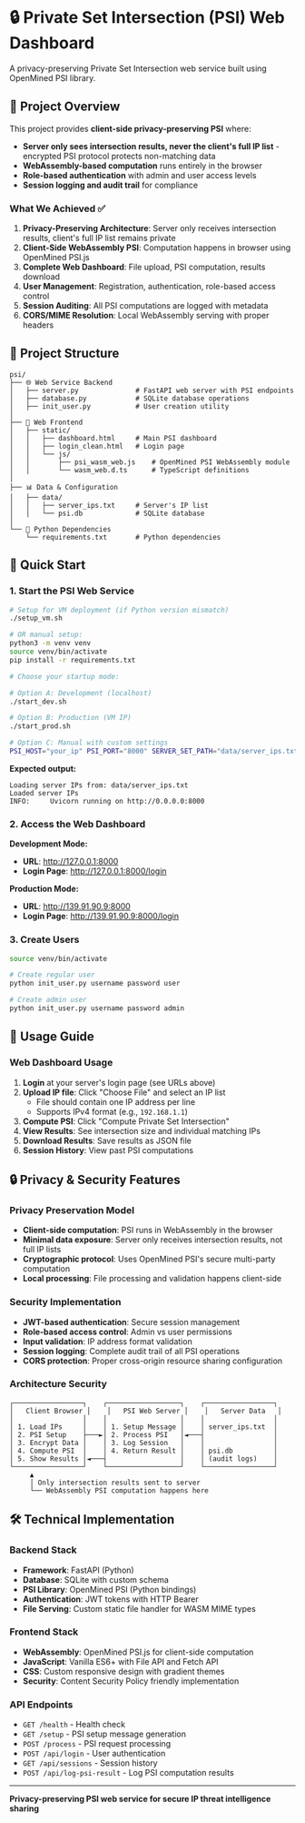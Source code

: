 # 🔒 Private Set Intersection (PSI) Web Dashboard

A privacy-preserving Private Set Intersection web service built using OpenMined PSI library.

## 🎯 Project Overview

This project provides **client-side privacy-preserving PSI** where:
- **Server only sees intersection results, never the client's full IP list** - encrypted PSI protocol protects non-matching data
- **WebAssembly-based computation** runs entirely in the browser
- **Role-based authentication** with admin and user access levels
- **Session logging and audit trail** for compliance

### What We Achieved ✅

1. **Privacy-Preserving Architecture**: Server only receives intersection results, client's full IP list remains private
2. **Client-Side WebAssembly PSI**: Computation happens in browser using OpenMined PSI.js
3. **Complete Web Dashboard**: File upload, PSI computation, results download
4. **User Management**: Registration, authentication, role-based access control
5. **Session Auditing**: All PSI computations are logged with metadata
6. **CORS/MIME Resolution**: Local WebAssembly serving with proper headers

## 📁 Project Structure

```
psi/
├── 🌐 Web Service Backend
│   ├── server.py              # FastAPI web server with PSI endpoints
│   ├── database.py            # SQLite database operations
│   ├── init_user.py           # User creation utility
│
├── 🎨 Web Frontend
│   ├── static/
│   │   ├── dashboard.html     # Main PSI dashboard
│   │   ├── login_clean.html   # Login page
│   │   └── js/
│   │       ├── psi_wasm_web.js    # OpenMined PSI WebAssembly module
│   │       └── wasm_web.d.ts      # TypeScript definitions
│
├── 📊 Data & Configuration
│   ├── data/
│   │   ├── server_ips.txt     # Server's IP list
│   │   └── psi.db             # SQLite database
│
└── 🐍 Python Dependencies
    └── requirements.txt       # Python dependencies
```

## 🚀 Quick Start

### 1. Start the PSI Web Service

```bash
# Setup for VM deployment (if Python version mismatch)
./setup_vm.sh

# OR manual setup:
python3 -m venv venv
source venv/bin/activate
pip install -r requirements.txt

# Choose your startup mode:

# Option A: Development (localhost)
./start_dev.sh

# Option B: Production (VM IP)
./start_prod.sh

# Option C: Manual with custom settings
PSI_HOST="your_ip" PSI_PORT="8000" SERVER_SET_PATH="data/server_ips.txt" python server.py
```

**Expected output:**
```
Loading server IPs from: data/server_ips.txt
Loaded server IPs
INFO:     Uvicorn running on http://0.0.0.0:8000
```

### 2. Access the Web Dashboard

**Development Mode:**
- **URL**: http://127.0.0.1:8000
- **Login Page**: http://127.0.0.1:8000/login

**Production Mode:**
- **URL**: http://139.91.90.9:8000
- **Login Page**: http://139.91.90.9:8000/login

### 3. Create Users

```bash
source venv/bin/activate

# Create regular user
python init_user.py username password user

# Create admin user
python init_user.py username password admin
```

## 🔧 Usage Guide

### Web Dashboard Usage

1. **Login** at your server's login page (see URLs above)
2. **Upload IP file**: Click "Choose File" and select an IP list
   - File should contain one IP address per line
   - Supports IPv4 format (e.g., `192.168.1.1`)
3. **Compute PSI**: Click "Compute Private Set Intersection"
4. **View Results**: See intersection size and individual matching IPs
5. **Download Results**: Save results as JSON file
6. **Session History**: View past PSI computations

## 🔒 Privacy & Security Features

### Privacy Preservation Model
- **Client-side computation**: PSI runs in WebAssembly in the browser
- **Minimal data exposure**: Server only receives intersection results, not full IP lists
- **Cryptographic protocol**: Uses OpenMined PSI's secure multi-party computation
- **Local processing**: File processing and validation happens client-side

### Security Implementation
- **JWT-based authentication**: Secure session management
- **Role-based access control**: Admin vs user permissions
- **Input validation**: IP address format validation
- **Session logging**: Complete audit trail of all PSI operations
- **CORS protection**: Proper cross-origin resource sharing configuration

### Architecture Security
```
┌─────────────────┐    ┌──────────────────┐    ┌─────────────────┐
│   Client Browser │    │   PSI Web Server │    │   Server Data   │
│                 │    │                  │    │                 │
│ 1. Load IPs     │    │ 1. Setup Message │    │ server_ips.txt  │
│ 2. PSI Setup    ├───►│ 2. Process PSI   │◄───┤                 │
│ 3. Encrypt Data │    │ 3. Log Session   │    │                 │
│ 4. Compute PSI  │    │ 4. Return Result │    │ psi.db          │
│ 5. Show Results │◄───┤                  │    │ (audit logs)    │
└─────────────────┘    └──────────────────┘    └─────────────────┘
     ▲
     │ Only intersection results sent to server
     └── WebAssembly PSI computation happens here
```

## 🛠 Technical Implementation

### Backend Stack
- **Framework**: FastAPI (Python)
- **Database**: SQLite with custom schema
- **PSI Library**: OpenMined PSI (Python bindings)
- **Authentication**: JWT tokens with HTTP Bearer
- **File Serving**: Custom static file handler for WASM MIME types

### Frontend Stack
- **WebAssembly**: OpenMined PSI.js for client-side computation
- **JavaScript**: Vanilla ES6+ with File API and Fetch API
- **CSS**: Custom responsive design with gradient themes
- **Security**: Content Security Policy friendly implementation

### API Endpoints
- `GET /health` - Health check
- `GET /setup` - PSI setup message generation
- `POST /process` - PSI request processing
- `POST /api/login` - User authentication
- `GET /api/sessions` - Session history
- `POST /api/log-psi-result` - Log PSI computation results

---

**Privacy-preserving PSI web service for secure IP threat intelligence sharing**